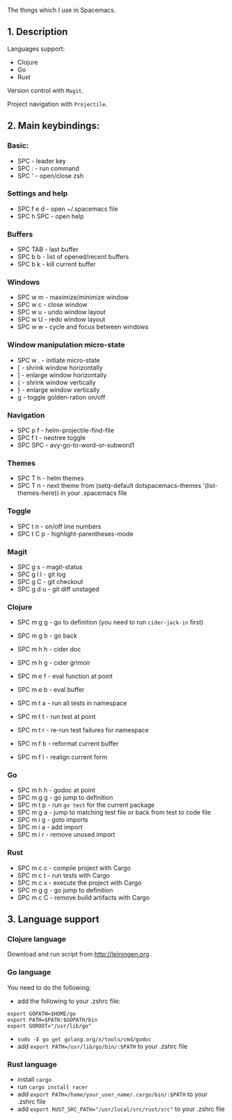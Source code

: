 The things which I use in Spacemacs.

## 1. Description

Languages support:

* Clojure
* Go
* Rust

Version control with `Magit`.

Project navigation with `Projectile`.


## 2. Main keybindings:

### Basic:

* SPC - leader key
* SPC : - run command
* SPC ' - open/close zsh


### Settings and help

* SPC f e d - open ~/.spacemacs file
* SPC h SPC - open help


### Buffers

* SPC TAB - last buffer
* SPC b b - list of opened/recent buffers
* SPC b k - kill current buffer


### Windows

* SPC w m - maximize/minimize window
* SPC w c - close window
* SPC w u - undo window layout
* SPC w U - redo window layout
* SPC w w - cycle and focus between windows


### Window manipulation micro-state

* SPC w . - initiate micro-state
* [ - shrink window horizontally
* ] - enlarge window horizontally
* { - shrink window vertically
* } - enlarge window vertically
* g - toggle golden-ration on/off


### Navigation

* SPC p f - helm-projectile-find-file
* SPC f t - neotree toggle
* SPC SPC - avy-go-to-word-or-subword1


### Themes

* SPC T h - helm themes
* SPC T n - next theme from (setq-default dotspacemacs-themes '(list-themes-here)) in your .spacemacs file


### Toggle

* SPC t n - on/off line numbers
* SPC t C p - highlight-parentheses-mode


### Magit

* SPC g s - magit-status
* SPC g l l - git log
* SPC g C - git checkout
* SPC g d u - git diff unstaged


### Clojure

* SPC m g g - go to definition (you need to run `cider-jack-in` first)
* SPC m g b - go back
* SPC m h h - cider doc
* SPC m h g - cider grimoir 

* SPC m e f - eval function at point
* SPC m e b - eval buffer

* SPC m t a - run all tests in namespace
* SPC m t t - run test at point
* SPC m t r - re-run test failures for namespace

* SPC m f b - reformat current buffer
* SPC m f l - realign current form


### Go

* SPC m h h - godoc at point
* SPC m g g - go jump to definition
* SPC m t p - run `go test` for the current package
* SPC m g a - jump to matching test file or back from test to code file
* SPC m i g - goto imports
* SPC m i a - add import
* SPC m i r - remove unused import


### Rust

* SPC m c c - compile project with Cargo
* SPC m c t - run tests with Cargo
* SPC m c x - execute the project with Cargo
* SPC m g g - go jump to definition 
* SPC m c C - remove build artifacts with Cargo


## 3. Language support

### Clojure language

Download and run script from http://leiningen.org .


### Go language

You need to do the following:

* add the following to your .zshrc file:
```
export GOPATH=$HOME/go
export PATH=$PATH:$GOPATH/bin
export GOROOT="/usr/lib/go"
```
* `sudo -E go get golang.org/x/tools/cmd/godoc`
* add `export PATH=/usr/lib/go/bin/:$PATH` to your .zshrc file


### Rust language

* install `cargo`
* run `cargo install racer`
* add `export PATH=/home/your_user_name/.cargo/bin/:$PATH` to your .zshrc file
* add `export RUST_SRC_PATH="/usr/local/src/rust/src"` to your .zshrc file


